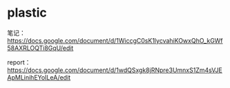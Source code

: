 # plastic
笔记：https://docs.google.com/document/d/1WiccgC0sK1lycvahiKOwxQhO_kGWf58AXRLOQTi8GqU/edit 

report：https://docs.google.com/document/d/1wdQSxgk8jRNpre3UmnxS1Zm4sVJEApMLinihEYoILeA/edit
